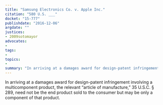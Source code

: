 ```yaml
---
title: "Samsung Electronics Co. v. Apple Inc."
citation: "580 U.S. ___"
docket: "15-777"
publishdate: "2016-12-06"
argdate: ""
justices:
- 2009sotomayor
advocates:
- 
tags:
- 
topics:
- 
summary: "In arriving at a damages award for design-patent infringement involving a multicomponent product, the relevant “article of manufacture,” 35 U.S.C. § 289, need not be the end product sold to the consumer but may be only a component of that product."
---
```

In arriving at a damages award for design-patent infringement involving a multicomponent product, the relevant “article of manufacture,” 35 U.S.C. § 289, need not be the end product sold to the consumer but may be only a component of that product.

